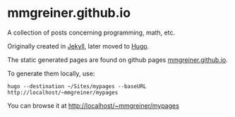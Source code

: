 # mmgreiner.github.io

A collection of posts concerning programming, math, etc.

Originally created in [Jekyll](https://jekyllrb.com/), later moved to [Hugo](https://gohugo.io).

The static generated pages are found on github pages [mmgreiner.github.io](https://mmgreiner.github.io).

To generate them locally, use:

~~~
hugo --destination ~/Sites/mypages --baseURL http://localhost/~mmgreiner/mypages
~~~

You can browse it at <http://localhost/~mmgreiner/mypages>
